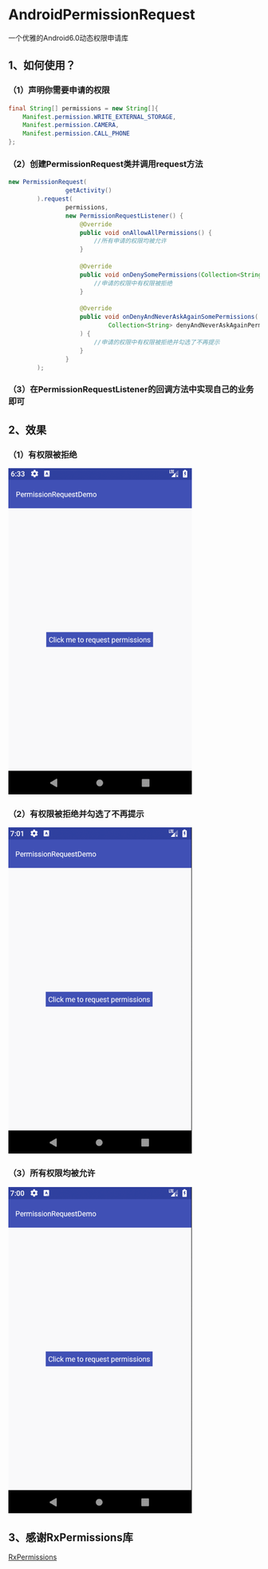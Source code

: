# AndroidPermissionRequest
一个优雅的Android6.0动态权限申请库
## 1、如何使用？
### （1）声明你需要申请的权限
``` java
final String[] permissions = new String[]{
    Manifest.permission.WRITE_EXTERNAL_STORAGE,
    Manifest.permission.CAMERA,
    Manifest.permission.CALL_PHONE
};
```
### （2）创建PermissionRequest类并调用request方法
``` java
new PermissionRequest(
                getActivity()
        ).request(
                permissions,
                new PermissionRequestListener() {
                    @Override
                    public void onAllowAllPermissions() {
                        //所有申请的权限均被允许
                    }

                    @Override
                    public void onDenySomePermissions(Collection<String> denyPermissions) {
                        //申请的权限中有权限被拒绝
                    }

                    @Override
                    public void onDenyAndNeverAskAgainSomePermissions(
                            Collection<String> denyAndNeverAskAgainPermissions
                    ) {
                        //申请的权限中有权限被拒绝并勾选了不再提示
                    }
                }
        );
```
### （3）在PermissionRequestListener的回调方法中实现自己的业务即可
## 2、效果
### （1）有权限被拒绝
![image](https://github.com/PhoenixGuo/AndroidPermissionRequest/blob/master/gif/Deny.gif)
### （2）有权限被拒绝并勾选了不再提示
![image](https://github.com/PhoenixGuo/AndroidPermissionRequest/blob/master/gif/DenyAndNeverAsk.gif)
### （3）所有权限均被允许
![image](https://github.com/PhoenixGuo/AndroidPermissionRequest/blob/master/gif/AllAllow.gif)
## 3、感谢RxPermissions库
[RxPermissions](https://github.com/tbruyelle/RxPermissions)
